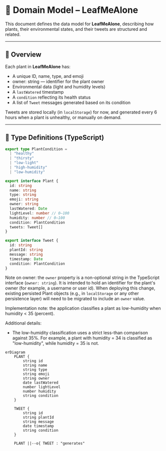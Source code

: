 # 🧩 Domain Model – LeafMeAlone

This document defines the data model for **LeafMeAlone**, describing how plants, their environmental states, and their tweets are structured and related.

---

## 🌱 Overview

Each plant in **LeafMeAlone** has:
- A unique ID, name, type, and emoji  
- owner: string — identifier for the plant owner
- Environmental data (light and humidity levels)  
- A `lastWatered` timestamp  
- A `condition` reflecting its health status  
- A list of `Tweet` messages generated based on its condition  

Tweets are stored locally (in `localStorage`) for now, and generated every 6 hours when a plant is unhealthy, or manually on demand.

---

## 🧠 Type Definitions (TypeScript)

```ts
export type PlantCondition =
  | "healthy"
  | "thirsty"
  | "low-light"
  | "high-humidity"
  | "low-humidity"

export interface Plant {
  id: string
  name: string
  type: string
  emoji: string
  owner: string
  lastWatered: Date
  lightLevel: number // 0–100
  humidity: number // 0–100
  condition: PlantCondition
  tweets: Tweet[]
}

export interface Tweet {
  id: string
  plantId: string
  message: string
  timestamp: Date
  condition: PlantCondition
}
```

Note on owner: the `owner` property is a non-optional string in the TypeScript interface (`owner: string`). It is intended to hold an identifier
for the plant's owner (for example, a username or user id). When deploying this change, existing persisted Plant objects (e.g., in `localStorage`
or any other persistence layer) will need to be migrated to include an `owner` value.

Implementation note: the application classifies a plant as low-humidity when humidity < 35 (percent).

Additional details:
- The low-humidity classification uses a strict less-than comparison against 35%. For example, a plant
  with humidity = 34 is classified as "low-humidity", while humidity = 35 is not.

```mermaid
erDiagram
    PLANT {
        string id
        string name
        string type
        string emoji
        string owner
        date lastWatered
        number lightLevel
        number humidity
        string condition
    }

    TWEET {
        string id
        string plantId
        string message
        date timestamp
        string condition
    }

    PLANT ||--o{ TWEET : "generates"
 ```
